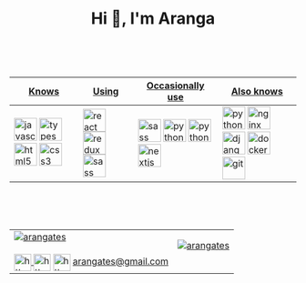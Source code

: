 <h1 align="center">Hi 👋, I'm Aranga</h1>

<br />
<br />
<br />

<div align="center">
  <table border="0" cellspacing="0" cellpadding="0">
      <thead>
      <tr>
        <th>
          <strong><a href="https://www.linkedin.com/in/arangates/">Knows</a></strong>
        </th>
        <th>
          <strong><a href="https://www.linkedin.com/in/arangates/">Using</a></strong>
        </th>
        <th>
          <strong><a href="https://www.linkedin.com/in/arangates/">Occasionally use</a></strong>
        </th>
        <th>
          <strong><a href="https://www.linkedin.com/in/arangates/">Also knows</a></strong>
        </th>
      </tr>
    </thead>
    <tbody>
      <tr>
        <td>
          <div align="left">
          <img src="https://devicons.github.io/devicon/devicon.git/icons/javascript/javascript-original.svg" alt="javascript" width="40" height="40"/> 
          <img src="https://devicons.github.io/devicon/devicon.git/icons/typescript/typescript-original.svg" alt="typescript" width="40" height="40"/>
          <img src="https://devicons.github.io/devicon/devicon.git/icons/html5/html5-original-wordmark.svg" alt="html5" width="40" height="40"/> 
          <img src="https://devicons.github.io/devicon/devicon.git/icons/css3/css3-original-wordmark.svg" alt="css3" width="40" height="40"/>
          </div>
        </td>
        <td>
        <div>
        <img src="https://devicons.github.io/devicon/devicon.git/icons/react/react-original-wordmark.svg" alt="react" width="40" height="40"/> 
        <img src="https://devicons.github.io/devicon/devicon.git/icons/redux/redux-original.svg" alt="redux" width="40" height="40"/> 
        <img src="https://devicons.github.io/devicon/devicon.git/icons/sass/sass-original.svg" alt="sass" width="40" height="40"/> 
        </div>
        </td>
        <td>
        <img src="https://devicons.github.io/devicon/devicon.git/icons/webpack/webpack-original.svg" alt="sass" width="40" height="40"/> 
        <img src="https://devicons.github.io/devicon/devicon.git/icons/npm/npm-original-wordmark.svg" alt="python" width="40" height="40"/> 
        <img src="https://devicons.github.io/devicon/devicon.git/icons/amazonwebservices/amazonwebservices-original-wordmark.svg" alt="python" width="40" height="40"/> 
        <img src="https://cdn.worldvectorlogo.com/logos/nextjs-3.svg" alt="nextjs" width="40" height="40"/> 
        </td>
        <td>
        <div>
        <img src="https://devicons.github.io/devicon/devicon.git/icons/python/python-original.svg" alt="python" width="40" height="40"/> 
        <img src="https://devicons.github.io/devicon/devicon.git/icons/nginx/nginx-original.svg" alt="nginx" width="40" height="40"/> 
        <img src="https://devicons.github.io/devicon/devicon.git/icons/django/django-original.svg" alt="django" width="40" height="40"/> 
        <img src="https://devicons.github.io/devicon/devicon.git/icons/docker/docker-original-wordmark.svg" alt="docker" width="40" height="40"/> 
        <img src="https://www.vectorlogo.zone/logos/git-scm/git-scm-icon.svg" alt="git" width="40" height="40"/> 
        </div>
        </td>
      </tr>
    </tbody>
  </table>
</div>

<br />
<br />
<br />

<div align="center">
  <table border="0" cellspacing="0" cellpadding="0">
    <tbody>
      <tr>
        <td>
          <a href="https://www.linkedin.com/in/arangates/">
            <img 
            src="https://github-readme-stats.vercel.app/api/top-langs/?username=arangates&layout=compact&hide=html"
            alt="arangates" />
          </a>
          <br />
          <br />
        <div align="left">
        <a href="https://twitter.com/arangates" target="blank">
        <img 
        align="center"
        src="https://cdn.jsdelivr.net/npm/simple-icons@3.0.1/icons/twitter.svg" 
        alt="https://twitter.com/arangates" height="30" width="30" />
        </a>
        <a href="https://linkedin.com/in/arangates/" target="blank">
        <img align="center" src="https://cdn.jsdelivr.net/npm/simple-icons@3.0.1/icons/linkedin.svg" alt="https://www.linkedin.com/in/arangates/" height="30" width="30" /></a>
        <a href="https://stackoverflow.com/cv/aranganathan" target="blank">
        <img align="center" 
        src="https://cdn.jsdelivr.net/npm/simple-icons@3.0.1/icons/stackoverflow.svg" 
        alt="https://stackoverflow.com/cv/aranganathan"
        height="30" width="30" /></a>
        <a href="mailto:arangates@gmail.com" target="blank"> arangates@gmail.com</a>
        </div>
        </td>
        <td>
          <a href="http://arangates.github.io/">
            <img 
            src="https://github-readme-stats.vercel.app/api?username=arangates&show_icons=true" 
            alt="arangates" />
          </a>
          <br />
          <br />
        </td>
      </tr>
    </tbody>
  </table>
</div>
<br />
